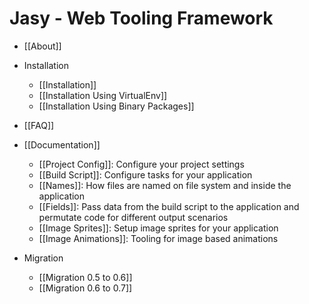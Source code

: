Jasy - Web Tooling Framework
============================

* [[About]]

* Installation
  * [[Installation]]
  * [[Installation Using VirtualEnv]]
  * [[Installation Using Binary Packages]]

* [[FAQ]]

* [[Documentation]]
  * [[Project Config]]: Configure your project settings
  * [[Build Script]]: Configure tasks for your application
  * [[Names]]: How files are named on file system and inside the application
  * [[Fields]]: Pass data from the build script to the application and permutate code for different output scenarios
  * [[Image Sprites]]: Setup image sprites for your application
  * [[Image Animations]]: Tooling for image based animations

* Migration
  * [[Migration 0.5 to 0.6]]
  * [[Migration 0.6 to 0.7]]